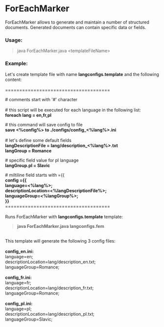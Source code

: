 # ForEachMarker
ForEachMarker allows to generate and maintain a number of structured documents. Generated documents can contain specific data or fields.<br>
### Usage:
>java ForEachMarker.java \<templateFileName><br>
### Example:
Let's create template file with name <b>langconfigs.template</b> and the following content:<br>
<br>
\=====================================<br>

\# comments start with '#' character  <br>
<br>
\# this script will be executed for each language in the following list:  <br>
<b>foreach lang = en,fr,pl</b><br>

\# this command will save config to file <br>
<b>save <%config%> to ./configs/config_<%lang%>.ini </b><br>
<br>
\# let's define some default fields <br>
<b>langDescriptionFile = lang/description_<%lang%>.txt <br>
langGroup = Romance <br></b>

\# specific field value for pl language <br>
<b>langGroup.pl = Slavic</b>

\# miltiline field starts with ={{ <br>
<b>
config ={{ <br> 
language=<%lang%>; <br>
descriptionLocation=<%langDescriptionFile%>; <br>
languageGroup=<%langGroup%>; <br>
}} <br>
</b>
\=====================================<br>
<br>
Runs ForEachMarker with <b>langconfigs.template</b> template: <br>
><b>java ForEachMarker.java langconfigs.fem</b><br>
<br>
This template will generate the following 3 config files: <br>
<br>
<b> config_en.ini: </b><br>
language=en; <br>
descriptionLocation=lang/description_en.txt; <br>
languageGroup=Romance; <br>
<br>
<b> config_fr.ini: </b> <br>
language=fr; <br>
descriptionLocation=lang/description_fr.txt; <br>
languageGroup=Romance; <br>
<br>
<b> config_pl.ini: </b> <br>
language=pl; <br>
descriptionLocation=lang/description_pl.txt; <br>
languageGroup=Slavic; <br>
<br>

